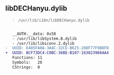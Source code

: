## libDECHanyu.dylib

> `/usr/lib/i18n/libDECHanyu.dylib`

```diff

   __AUTH.__data: 0x58
   - /usr/lib/libSystem.B.dylib
   - /usr/lib/libiconv.2.dylib
-  UUID: E485FA0A-3A4C-32CE-B625-208F77F9B8FD
+  UUID: BCF73DC4-C0BC-36BE-B107-163823966AA4
   Functions: 11
   Symbols:   26
   CStrings:  0

```
